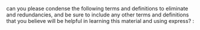 can you please condense the following terms and definitions to eliminate and redundancies, and be sure to include any other terms and definitions that you believe will be helpful in learning this material and using express? :